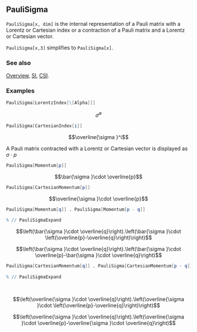 ## PauliSigma

`PauliSigma[x, dim]` is the internal representation of a Pauli matrix with a Lorentz or Cartesian index or a contraction of a Pauli matrix and a Lorentz or Cartesian vector.

`PauliSigma[x,3]` simplifies to `PauliSigma[x]`.

### See also

[Overview](Extra/FeynCalc.md), [SI](SI.md), [CSI](CSI.md).

### Examples

```mathematica
PauliSigma[LorentzIndex[\[Alpha]]]
```

$$\bar{\sigma }^{\alpha }$$

```mathematica
PauliSigma[CartesianIndex[i]]
```

$$\overline{\sigma }^i$$

A Pauli matrix contracted with a Lorentz or Cartesian vector is displayed as $\sigma \cdot p$

```mathematica
PauliSigma[Momentum[p]]
```

$$\bar{\sigma }\cdot \overline{p}$$

```mathematica
PauliSigma[CartesianMomentum[p]]
```

$$\overline{\sigma }\cdot \overline{p}$$

```mathematica
PauliSigma[Momentum[q]] . PauliSigma[Momentum[p - q]] 
 
% // PauliSigmaExpand
```

$$\left(\bar{\sigma }\cdot \overline{q}\right).\left(\bar{\sigma }\cdot \left(\overline{p}-\overline{q}\right)\right)$$

$$\left(\bar{\sigma }\cdot \overline{q}\right).\left(\bar{\sigma }\cdot \overline{p}-\bar{\sigma }\cdot \overline{q}\right)$$

```mathematica
PauliSigma[CartesianMomentum[q]] . PauliSigma[CartesianMomentum[p - q]] 
 
% // PauliSigmaExpand 
  
 

```

$$\left(\overline{\sigma }\cdot \overline{q}\right).\left(\overline{\sigma }\cdot \left(\overline{p}-\overline{q}\right)\right)$$

$$\left(\overline{\sigma }\cdot \overline{q}\right).\left(\overline{\sigma }\cdot \overline{p}-\overline{\sigma }\cdot \overline{q}\right)$$